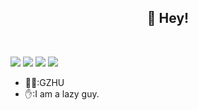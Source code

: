 
<h2 align="center">👋 Hey!</h2>
<br />

![](https://img.shields.io/badge/C%2B%2B-00599C?style=for-the-badge&logo=c%2B%2B&logoColor=white)
![](https://img.shields.io/badge/Rust-000000?style=for-the-badge&logo=rust&logoColor=white)
![](https://img.shields.io/badge/Python-3776AB?style=for-the-badge&logo=python&logoColor=white)
![](https://img.shields.io/badge/CLion-000000?style=for-the-badge&logo=clion&logoColor=white)

- 👨‍🎓:GZHU
- ✋:I am a lazy guy.
